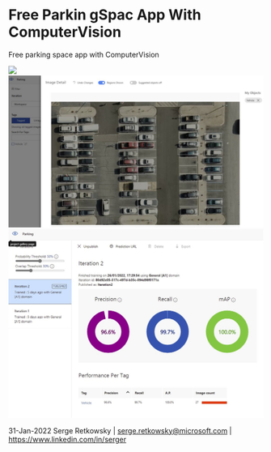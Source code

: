 # Free Parkin gSpac App With ComputerVision
Free parking space app with ComputerVision

<img src = "results/results.jpg">
<img src = "cv1.jpg">
<img src = "cv2.jpg">


31-Jan-2022
Serge Retkowsky | serge.retkowsky@microsoft.com | https://www.linkedin.com/in/serger
